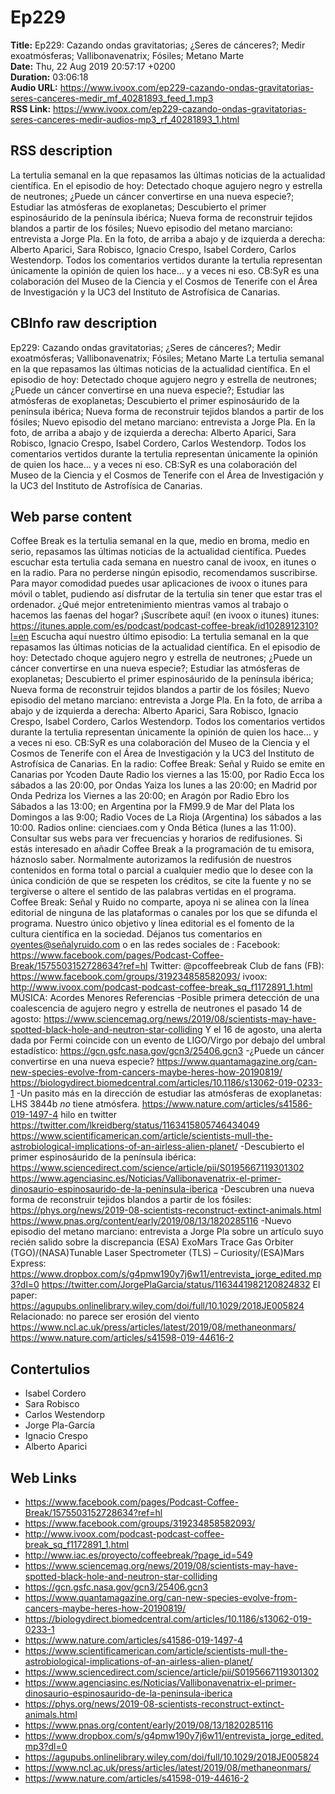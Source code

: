 # Ep229  
**Title:** Ep229: Cazando ondas gravitatorias; ¿Seres de cánceres?; Medir exoatmósferas; Vallibonavenatrix; Fósiles; Metano Marte  
**Date:** Thu, 22 Aug 2019 20:57:17 +0200  
**Duration:** 03:06:18  
**Audio URL:** https://www.ivoox.com/ep229-cazando-ondas-gravitatorias-seres-canceres-medir_mf_40281893_feed_1.mp3  
**RSS Link:** https://www.ivoox.com/ep229-cazando-ondas-gravitatorias-seres-canceres-medir-audios-mp3_rf_40281893_1.html  

## RSS description
La tertulia semanal en la que repasamos las últimas noticias de la actualidad científica. En el episodio de hoy: Detectado choque agujero negro y estrella de neutrones; ¿Puede un cáncer convertirse en una nueva especie?; Estudiar las atmósferas de exoplanetas; Descubierto el primer espinosáurido de la península ibérica; Nueva forma de reconstruir tejidos blandos a partir de los fósiles; Nuevo episodio del metano marciano: entrevista a Jorge Pla. En la foto, de arriba a abajo y de izquierda a derecha: Alberto Aparici, Sara Robisco, Ignacio Crespo, Isabel Cordero, Carlos Westendorp. Todos los comentarios vertidos durante la tertulia representan únicamente la opinión de quien los hace… y a veces ni eso. CB:SyR es una colaboración del Museo de la Ciencia y el Cosmos de Tenerife con el Área de Investigación y la UC3 del Instituto de Astrofísica de Canarias.

## CBInfo raw description
Ep229: Cazando ondas gravitatorias; ¿Seres de cánceres?; Medir exoatmósferas; Vallibonavenatrix; Fósiles; Metano Marte
La tertulia semanal en la que repasamos las últimas noticias de la actualidad científica. En el episodio de hoy: Detectado choque agujero negro y estrella de neutrones; ¿Puede un cáncer convertirse en una nueva especie?; Estudiar las atmósferas de exoplanetas; Descubierto el primer espinosáurido de la península ibérica; Nueva forma de reconstruir tejidos blandos a partir de los fósiles; Nuevo episodio del metano marciano: entrevista a Jorge Pla. En la foto, de arriba a abajo y de izquierda a derecha: Alberto Aparici, Sara Robisco, Ignacio Crespo, Isabel Cordero, Carlos Westendorp. Todos los comentarios vertidos durante la tertulia representan únicamente la opinión de quien los hace… y a veces ni eso. CB:SyR es una colaboración del Museo de la Ciencia y el Cosmos de Tenerife con el Área de Investigación y la UC3 del Instituto de Astrofísica de Canarias.


## Web parse content
Coffee Break es la tertulia semanal en la que, medio en broma, medio en serio, repasamos las últimas noticias de la actualidad científica. Puedes escuchar esta tertulia cada semana en nuestro canal de ivoox, en itunes o en la radio. Para no perderse ningún episodio, recomendamos suscribirse. Para mayor comodidad puedes usar aplicaciones de ivoox o itunes para móvil o tablet, pudiendo así disfrutar de la tertulia sin tener que estar tras el ordenador. ¿Qué mejor entretenimiento mientras vamos al trabajo o hacemos las faenas del hogar? ¡Suscríbete aquí! (en ivoox o itunes) itunes: https://itunes.apple.com/es/podcast/podcast-coffee-break/id1028912310?l=en Escucha aquí nuestro último episodio: La tertulia semanal en la que repasamos las últimas noticias de la actualidad científica. En el episodio de hoy: Detectado choque agujero negro y estrella de neutrones; ¿Puede un cáncer convertirse en una nueva especie?; Estudiar las atmósferas de exoplanetas; Descubierto el primer espinosáurido de la península ibérica; Nueva forma de reconstruir tejidos blandos a partir de los fósiles; Nuevo episodio del metano marciano: entrevista a Jorge Pla. En la foto, de arriba a abajo y de izquierda a derecha: Alberto Aparici, Sara Robisco, Ignacio Crespo, Isabel Cordero, Carlos Westendorp. Todos los comentarios vertidos durante la tertulia representan únicamente la opinión de quien los hace… y a veces ni eso. CB:SyR es una colaboración del Museo de la Ciencia y el Cosmos de Tenerife con el Área de Investigación y la UC3 del Instituto de Astrofísica de Canarias. En la radio: Coffee Break: Señal y Ruido se emite en Canarias por Ycoden Daute Radio los viernes a las 15:00, por Radio Ecca los sábados a las 20:00, por Ondas Yaiza los lunes a las 20:00; en Madrid por Onda Pedriza los Viernes a las 20:00; en Aragón por Radio Ebro los Sábados a las 13:00; en Argentina por la FM99.9 de Mar del Plata los Domingos a las 9:00; Radio Voces de La Rioja (Argentina) los sábados a las 10:00. Radios online: cienciaes.com y Onda Bética (lunes a las 11:00). Consultar sus webs para ver frecuencias y horarios de redifusiones. Si estás interesado en añadir Coffee Break a la programación de tu emisora, háznoslo saber. Normalmente autorizamos la redifusión de nuestros contenidos en forma total o parcial a cualquier medio que lo desee con la única condición de que se respeten los créditos, se cite la fuente y no se tergiverse o altere el sentido de las palabras vertidas en el programa. Coffee Break: Señal y Ruido no comparte, apoya ni se alinea con la línea editorial de ninguna de las plataformas o canales por los que se difunda el programa. Nuestro único objetivo y línea editorial es el fomento de la cultura científica en la sociedad. Déjanos tus comentarios en oyentes@señalyruido.com o en las redes sociales de : Facebook: https://www.facebook.com/pages/Podcast-Coffee-Break/1575503152728634?ref=hl Twitter: @pcoffeebreak Club de fans (FB): https://www.facebook.com/groups/319234858582093/ ivoox: http://www.ivoox.com/podcast-podcast-coffee-break_sq_f1172891_1.html MÚSICA: Acordes Menores Referencias -Posible primera detección de una coalescencia de agujero negro y estrella de neutrones el pasado 14 de agosto: https://www.sciencemag.org/news/2019/08/scientists-may-have-spotted-black-hole-and-neutron-star-colliding Y el 16 de agosto, una alerta dada por Fermi coincide con un evento de LIGO/Virgo por debajo del umbral estadístico: https://gcn.gsfc.nasa.gov/gcn3/25406.gcn3 -¿Puede un cáncer convertirse en una nueva especie? https://www.quantamagazine.org/can-new-species-evolve-from-cancers-maybe-heres-how-20190819/ https://biologydirect.biomedcentral.com/articles/10.1186/s13062-019-0233-1 -Un pasito más en la dirección de estudiar las atmósferas de exoplanetas: LHS 3844b *no* tiene atmósfera. https://www.nature.com/articles/s41586-019-1497-4 hilo en twitter https://twitter.com/lkreidberg/status/1163415805746434049 https://www.scientificamerican.com/article/scientists-mull-the-astrobiological-implications-of-an-airless-alien-planet/ -Descubierto el primer espinosáurido de la península ibérica: https://www.sciencedirect.com/science/article/pii/S0195667119301302 https://www.agenciasinc.es/Noticias/Vallibonavenatrix-el-primer-dinosaurio-espinosaurido-de-la-peninsula-iberica -Descubren una nueva forma de reconstruir tejidos blandos a partir de los fósiles: https://phys.org/news/2019-08-scientists-reconstruct-extinct-animals.html https://www.pnas.org/content/early/2019/08/13/1820285116 -Nuevo episodio del metano marciano: entrevista a Jorge Pla sobre un artículo suyo recién salido sobre la discrepancia (ESA) ExoMars Trace Gas Orbiter (TGO)/(NASA)Tunable Laser Spectrometer (TLS) – Curiosity/(ESA)Mars Express: https://www.dropbox.com/s/g4pmw190y7j6w11/entrevista_jorge_edited.mp3?dl=0 https://twitter.com/JorgePlaGarcia/status/1163441982120824832 El paper: https://agupubs.onlinelibrary.wiley.com/doi/full/10.1029/2018JE005824 Relacionado: no parece ser erosión del viento https://www.ncl.ac.uk/press/articles/latest/2019/08/methaneonmars/ https://www.nature.com/articles/s41598-019-44616-2

## Contertulios
- Isabel Cordero
- Sara Robisco
- Carlos Westendorp
- Jorge Pla-García
- Ignacio Crespo
- Alberto Aparici
## Web Links
- https://www.facebook.com/pages/Podcast-Coffee-Break/1575503152728634?ref=hl
- https://www.facebook.com/groups/319234858582093/
- http://www.ivoox.com/podcast-podcast-coffee-break_sq_f1172891_1.html
- http://www.iac.es/proyecto/coffeebreak/?page_id=549
- https://www.sciencemag.org/news/2019/08/scientists-may-have-spotted-black-hole-and-neutron-star-colliding
- https://gcn.gsfc.nasa.gov/gcn3/25406.gcn3
- https://www.quantamagazine.org/can-new-species-evolve-from-cancers-maybe-heres-how-20190819/
- https://biologydirect.biomedcentral.com/articles/10.1186/s13062-019-0233-1
- https://www.nature.com/articles/s41586-019-1497-4
- https://www.scientificamerican.com/article/scientists-mull-the-astrobiological-implications-of-an-airless-alien-planet/
- https://www.sciencedirect.com/science/article/pii/S0195667119301302
- https://www.agenciasinc.es/Noticias/Vallibonavenatrix-el-primer-dinosaurio-espinosaurido-de-la-peninsula-iberica
- https://phys.org/news/2019-08-scientists-reconstruct-extinct-animals.html
- https://www.pnas.org/content/early/2019/08/13/1820285116
- https://www.dropbox.com/s/g4pmw190y7j6w11/entrevista_jorge_edited.mp3?dl=0
- https://agupubs.onlinelibrary.wiley.com/doi/full/10.1029/2018JE005824
- https://www.ncl.ac.uk/press/articles/latest/2019/08/methaneonmars/
- https://www.nature.com/articles/s41598-019-44616-2